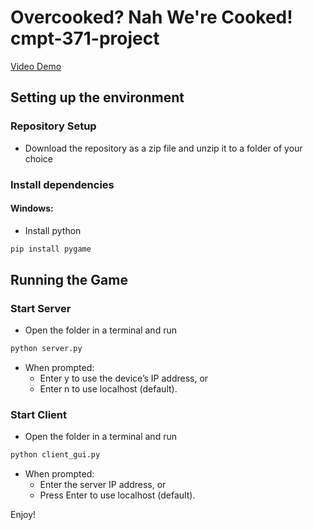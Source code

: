 # Overcooked? Nah We're Cooked! cmpt-371-project
[Video Demo](https://www.youtube.com/watch?v=9wXEmCheVOE)
## Setting up the environment

### Repository Setup
- Download the repository as a zip file and unzip it to a folder of your choice
### Install dependencies
#### Windows:
- Install python
```bash
pip install pygame
```

## Running the Game

### Start Server
- Open the folder in a terminal and run 
```bash
python server.py
```
- When prompted:
    - Enter y to use the device’s IP address, or
    - Enter n to use localhost (default).

### Start Client
- Open the folder in a terminal and run 
```bash
python client_gui.py
```
- When prompted:
    - Enter the server IP address, or
    - Press Enter to use localhost (default).

Enjoy!
